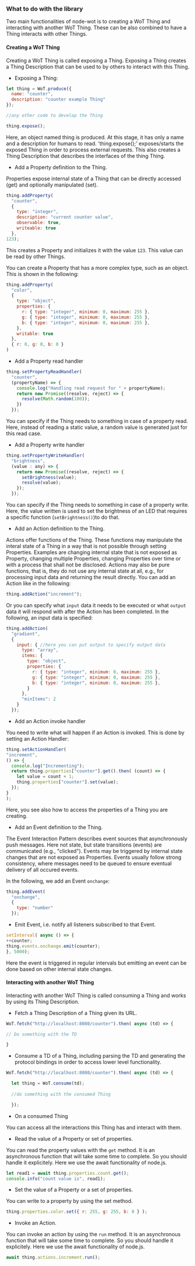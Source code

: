 ### What to do with the library

Two main functionalities of node-wot is to creating a WoT Thing and interacting with another WoT Thing. These can be also combined to have a Thing interacts with other Things.

#### Creating a WoT Thing
Creating a WoT Thing is called exposing a Thing. Exposing a Thing creates a Thing Description that can be used to by others to interact with this Thing.

* Exposing a Thing:

```javascript
let thing = WoT.produce({
  name: "counter",
  description: "counter example Thing"
});

//any other code to develop the Thing

thing.expose();
```
Here, an object named thing is produced. At this stage, it has only a name and a description for humans to read.
'thing.expose();' exposes/starts the exposed Thing in order to process external requests. This also creates a Thing Description that describes the interfaces of the thing Thing.


* Add a Property definition to the Thing.

Properties expose internal state of a Thing that can be directly accessed (get) and optionally manipulated (set).

```javascript
thing.addProperty(
  "counter",
  {
    type: "integer",
    description: "current counter value",
    observable: true,
    writeable: true
  },
123);
```
This creates a Property and initializes it with the value `123`. This value can be read by other Things.

You can create a Property that has a more complex type, such as an object. This is shown in the following:

```javascript
thing.addProperty(
  "color",
  {
    type: "object",
    properties: {
      r: { type: "integer", minimum: 0, maximum: 255 },
      g: { type: "integer", minimum: 0, maximum: 255 },
      b: { type: "integer", minimum: 0, maximum: 255 },
    },
    writable: true
  },
  { r: 0, g: 0, b: 0 } 
)
```
  * Add a Property read handler

```javascript
thing.setPropertyReadHandler(
  "counter",
  (propertyName) => {
    console.log("Handling read request for " + propertyName);
    return new Promise((resolve, reject) => {
      resolve(Math.random(100));
    })
  });
```
You can specify if the Thing needs to something in case of a property read. Here, instead of reading a static value, a random value is generated just for this read case.

  * Add a Property write handler
```javascript
thing.setPropertyWriteHandler(
  "brightness",
  (value : any) => {
    return new Promise((resolve, reject) => {
      setBrightness(value);
      resolve(value);
    });
  });
```
You can specify if the Thing needs to something in case of a property write. Here, the value written is used to set the brightness of an LED that requires a specific function (`setBrightness()`)to do that. 

* Add an Action definition to the Thing.

Actions offer functions of the Thing. These functions may manipulate the interal state of a Thing in a way that is not possible through setting Properties. Examples are changing internal state that is not exposed as Property, changing multiple Properties, changing Properties over time or with a process that shall not be disclosed. Actions may also be pure functions, that is, they do not use any internal state at all, e.g., for processing input data and returning the result directly. You can add an Action like in the following:

```javascript
thing.addAction("increment");
```

Or you can specify what `input` data it needs to be executed or what `output` data it will respond with after the Action has been completed. In the following, an input data is specified:

```javascript
thing.addAction(
  "gradient",
  {
    input: { //here you can put output to specify output data
      type: "array",
      items: {
        type: "object",
        properties: {
          r: { type: "integer", minimum: 0, maximum: 255 },
          g: { type: "integer", minimum: 0, maximum: 255 },
          b: { type: "integer", minimum: 0, maximum: 255 },
        }
      },
      "minItems": 2
    }
  });
```
  * Add an Action invoke handler 

You need to write what will happen if an Action is invoked. This is done by setting an Action Handler:

  ```javascript
thing.setActionHandler(
  "increment",
  () => {
    console.log("Incrementing");
    return thing.properties["counter"].get().then( (count) => {
      let value = count + 1;
      thing.properties["counter"].set(value);
    });
  }
);
  ```
Here, you see also how to access the properties of a Thing you are creating.

* Add an Event definition to the Thing.

The Event Interaction Pattern describes event sources that asynchronously push messages. Here not state, but state transitions (events) are communicated (e.g., "clicked"). Events may be triggered by internal state changes that are not exposed as Properties. Events usually follow strong consistency, where messages need to be queued to ensure eventual delivery of all occured events.

In the following, we add an Event `onchange`:

```javascript
thing.addEvent(
  "onchange",
  {
    type: "number"
  });
```
  * Emit Event, i.e. notify all listeners subscribed to that Event.
  
  ```javascript
setInterval( async () => {
  ++counter;
  thing.events.onchange.emit(counter);
}, 5000);
  ```
  Here the event is triggered in regular intervals but emitting an event can be done based on other internal state changes.

<!-- * Attach semantic information to the Thing.
* Attach semantic information to a Property.
* Attach semantic information to an Action.
* Attach semantic information to an Event. -->
<!-- * Provide notifications for TD changes to clients subscribed to that.
* Mark/unmark the Thing to be discoverable. -->
<!-- * Mark/unmark the Thing to be consumable. -->
<!-- * Start the exposed Thing in order to process external requests.
```javascript
```
* Stop the exposed Thing.
```javascript
``` -->
<!-- * Register handlers for external requests:
  * to retrieve a Property value;
  * to update a Property value;
  * to run an Action: take the parameters from the request, execute the defined action, and return the result; -->


#### Interacting with another WoT Thing
Interacting with another WoT Thing is called consuming a Thing and works by using its Thing Description.

* Fetch a Thing Description of a Thing given its URL.
```javascript
WoT.fetch("http://localhost:8080/counter").then( async (td) => {

// Do something with the TD

}
```
* Consume a TD of a Thing, including parsing the TD and generating the protocol bindings in order to access lower level functionality.
```javascript
WoT.fetch("http://localhost:8080/counter").then( async (td) => {

  let thing = WoT.consume(td);
  
  //do something with the consumed Thing

  });

```
* On a consumed Thing

You can access all the interactions this Thing has and interact with them.
  
  * Read the value of a Property or set of properties.
  
  You can read the property values with the `get` method. It is an asynchronous function that will take some time to complete. So you should handle it explicitely. Here we use the await functionality of node.js.

  ```javascript
  let read1 = await thing.properties.count.get();
  console.info("count value is", read1);
  ```
  * Set the value of a Property or a set of properties.

You can write to a property by using the set method.

  ```javascript
thing.properties.color.set({ r: 255, g: 255, b: 0 } );
  ```
  <!-- * Observe value changes of a Property. -->

  * Invoke an Action.

  You can invoke an action by using the `run` method. It is an asynchronous function that will take some time to complete. So you should handle it explicitely. Here we use the await functionality of node.js.

  ```javascript
  await thing.actions.increment.run();
  ```
<!--   * Observe Events emitted by the Thing.
  ```javascript
  ``` -->
  <!-- * Observe changes to the Thing Description of the Thing. -->
  <!-- * Get the Thing Description. -->
  <!-- * Get the list of linked resources based on the Thing Description. -->


<!---
### Implemented/supported

* [`WoT`](https://www.w3.org/TR/2017/WD-wot-scripting-api-20170914/#the-wot-object) object
  * `discover` :heavy_multiplication_x:
  * `consume` :heavy_check_mark:
  * `expose` :heavy_check_mark:
  
* [`ConsumedThing`](https://www.w3.org/TR/2017/WD-wot-scripting-api-20170914/#the-consumedthing-interface) interface
  * `invokeAction` :heavy_check_mark:
  * `setProperty` :heavy_check_mark:
  * `getProperty` :heavy_check_mark:
  
  * `addListener` :heavy_multiplication_x:
  * `removeListener` :heavy_multiplication_x:
  * `removeAllListeners` :heavy_multiplication_x:
  * `observe` :heavy_multiplication_x:

* [`ExposedThing`](https://www.w3.org/TR/2017/WD-wot-scripting-api-20170914/#the-exposedthing-interface) interface
  * `addProperty` :heavy_check_mark:
  * `removeProperty` :heavy_check_mark:
  * `addAction` :heavy_check_mark:
  * `removeAction` :heavy_check_mark:
  * `addEvent` :heavy_check_mark:
  * `removeEvent` :heavy_check_mark:
  
  * `onRetrieveProperty` :heavy_check_mark:
  * `onUpdateProperty` :heavy_check_mark:
  * `onInvokeAction` :heavy_check_mark:
  * `onObserve` :heavy_multiplication_x:
  
  * `register` :heavy_multiplication_x:
  * `unregister` :heavy_multiplication_x:
  * `start` :heavy_multiplication_x:
  * `stop` :heavy_multiplication_x:
  * `emitEvent` :heavy_multiplication_x:
-->